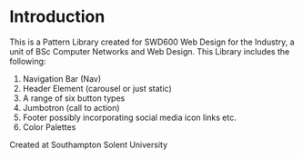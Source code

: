 # Introduction

This is a Pattern Library created for SWD600 Web Design for the Industry, a unit of BSc Computer Networks and Web Design.
This Library includes the following:
1. Navigation Bar (Nav) 
2. Header Element (carousel or just static) 
3. A range of six button types 
4. Jumbotron (call to action) 
5. Footer possibly incorporating social media icon links etc.
6. Color Palettes

Created at Southampton Solent University
